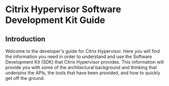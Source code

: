 # Citrix Hypervisor Software Development Kit Guide

## Introduction

Welcome to the developer's guide for Citrix Hypervisor. Here you will find
the information you need in order to understand and use the Software
Development Kit (SDK) that Citrix Hypervisor provides. This information
will provide you with some of the architectural background and thinking
that underpins the APIs, the tools that have been provided, and how to
quickly get off the ground.

